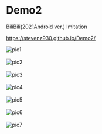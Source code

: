 # Demo2
BiliBili(2021Android ver.) Imitation

https://stevenz930.github.io/Demo2/

![pic1](https://github.com/stevenz930/Demo2/blob/main/pic/1.png)
<br/>
<br/>
![pic2](https://github.com/stevenz930/Demo2/blob/main/pic/2.png)
<br/>
<br/>
![pic3](https://github.com/stevenz930/Demo2/blob/main/pic/3.png)
<br/>
<br/>
![pic4](https://github.com/stevenz930/Demo2/blob/main/pic/4.png)
<br/>
<br/>
![pic5](https://github.com/stevenz930/Demo2/blob/main/pic/5.png)
<br/>
<br/>
![pic6](https://github.com/stevenz930/Demo2/blob/main/pic/6.png)
<br/>
<br/>
![pic7](https://github.com/stevenz930/Demo2/blob/main/pic/7.png)
<br/>
<br/>
